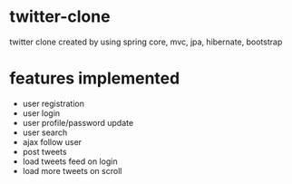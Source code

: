 # twitter-clone
twitter clone created by using spring core, mvc, jpa, hibernate, bootstrap

# features implemented
- user registration
- user login
- user profile/password update
- user search
- ajax follow user
- post tweets
- load tweets feed on login
- load more tweets on scroll
